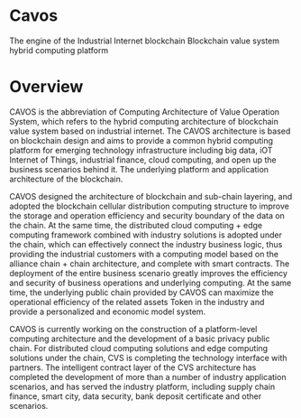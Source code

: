 # Cavos
The engine of the Industrial Internet blockchain
Blockchain value system hybrid computing platform

# Overview
CAVOS is the abbreviation of Computing Architecture of Value Operation System, which refers to the hybrid computing architecture of blockchain value system based on industrial internet. The CAVOS architecture is based on blockchain design and aims to provide a common hybrid computing platform for emerging technology infrastructure including big data, iOT Internet of Things, industrial finance, cloud computing, and open up the business scenarios behind it. The underlying platform and application architecture of the blockchain.


CAVOS designed the architecture of blockchain and sub-chain layering, and adopted the blockchain cellular distribution computing structure to improve the storage and operation efficiency and security boundary of the data on the chain. At the same time, the distributed cloud computing + edge computing framework combined with industry solutions is adopted under the chain, which can effectively connect the industry business logic, thus providing the industrial customers with a computing model based on the alliance chain + chain architecture, and complete with smart contracts. The deployment of the entire business scenario greatly improves the efficiency and security of business operations and underlying computing. At the same time, the underlying public chain provided by CAVOS can maximize the operational efficiency of the related assets Token in the industry and provide a personalized and economic model system.


CAVOS is currently working on the construction of a platform-level computing architecture and the development of a basic privacy public chain. For distributed cloud computing solutions and edge computing solutions under the chain, CVS is completing the technology interface with partners. The intelligent contract layer of the CVS architecture has completed the development of more than a number of industry application scenarios, and has served the industry platform, including supply chain finance, smart city, data security, bank deposit certificate and other scenarios.
